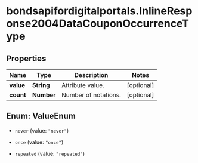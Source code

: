 # bondsapifordigitalportals.InlineResponse2004DataCouponOccurrenceType

## Properties

Name | Type | Description | Notes
------------ | ------------- | ------------- | -------------
**value** | **String** | Attribute value. | [optional] 
**count** | **Number** | Number of notations. | [optional] 



## Enum: ValueEnum


* `never` (value: `"never"`)

* `once` (value: `"once"`)

* `repeated` (value: `"repeated"`)




